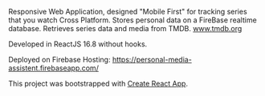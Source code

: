 Responsive Web Application, designed "Mobile First" for tracking series that you watch Cross Platform.
Stores personal data on a FireBase realtime database. Retrieves series data and media from TMDB.
www.tmdb.org

Developed in ReactJS 16.8 without hooks.

Deployed on Firebase Hosting:  https://personal-media-assistent.firebaseapp.com/

This project was bootstrapped with [Create React App](https://github.com/facebook/create-react-app).

